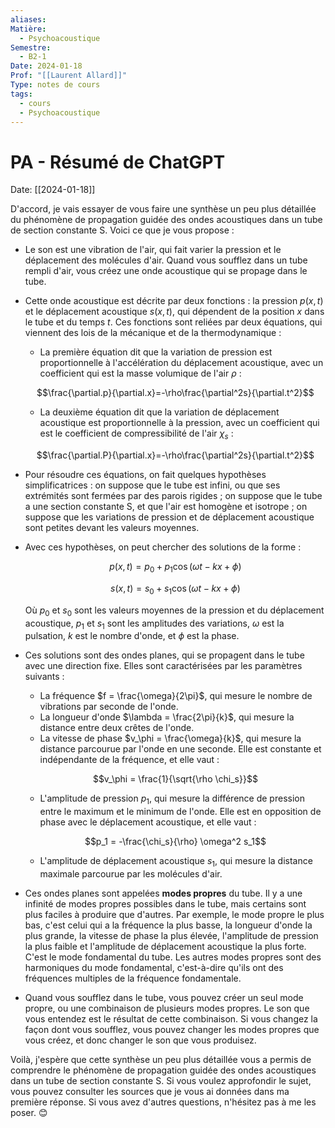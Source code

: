 ```yaml
---
aliases: 
Matière:
  - Psychoacoustique
Semestre:
  - B2-1
Date: 2024-01-18
Prof: "[[Laurent Allard]]"
Type: notes de cours
tags:
  - cours
  - Psychoacoustique
---
```

# PA - Résumé de ChatGPT
Date: [[2024-01-18]] 

D'accord, je vais essayer de vous faire une synthèse un peu plus détaillée du phénomène de propagation guidée des ondes acoustiques dans un tube de section constante S. Voici ce que je vous propose :

- Le son est une vibration de l'air, qui fait varier la pression et le déplacement des molécules d'air. Quand vous soufflez dans un tube rempli d'air, vous créez une onde acoustique qui se propage dans le tube.
- Cette onde acoustique est décrite par deux fonctions : la pression $p(x,t)$ et le déplacement acoustique $s(x,t)$, qui dépendent de la position $x$ dans le tube et du temps $t$. Ces fonctions sont reliées par deux équations, qui viennent des lois de la mécanique et de la thermodynamique :
    - La première équation dit que la variation de pression est proportionnelle à l'accélération du déplacement acoustique, avec un coefficient qui est la masse volumique de l'air $\rho$ :

    $$\frac{\partial.p}{\partial.x}=-\rho\frac{\partial^2s}{\partial.t^2}$$

    - La deuxième équation dit que la variation de déplacement acoustique est proportionnelle à la pression, avec un coefficient qui est le coefficient de compressibilité de l'air $\chi_s$ :

    $$\frac{\partial.P}{\partial.x}=-\rho\frac{\partial^2s}{\partial.t^2}$$

- Pour résoudre ces équations, on fait quelques hypothèses simplificatrices : on suppose que le tube est infini, ou que ses extrémités sont fermées par des parois rigides ; on suppose que le tube a une section constante S, et que l'air est homogène et isotrope ; on suppose que les variations de pression et de déplacement acoustique sont petites devant les valeurs moyennes.
- Avec ces hypothèses, on peut chercher des solutions de la forme :

    $$p(x,t) = p_0 + p_1 \cos(\omega t - kx + \phi)$$

    $$s(x,t) = s_0 + s_1 \cos(\omega t - kx + \phi)$$

    Où $p_0$ et $s_0$ sont les valeurs moyennes de la pression et du déplacement acoustique, $p_1$ et $s_1$ sont les amplitudes des variations, $\omega$ est la pulsation, $k$ est le nombre d'onde, et $\phi$ est la phase.

- Ces solutions sont des ondes planes, qui se propagent dans le tube avec une direction fixe. Elles sont caractérisées par les paramètres suivants :
    - La fréquence $f = \frac{\omega}{2\pi}$, qui mesure le nombre de vibrations par seconde de l'onde.
    - La longueur d'onde $\lambda = \frac{2\pi}{k}$, qui mesure la distance entre deux crêtes de l'onde.
    - La vitesse de phase $v_\phi = \frac{\omega}{k}$, qui mesure la distance parcourue par l'onde en une seconde. Elle est constante et indépendante de la fréquence, et elle vaut :

    $$v_\phi = \frac{1}{\sqrt{\rho \chi_s}}$$

    - L'amplitude de pression $p_1$, qui mesure la différence de pression entre le maximum et le minimum de l'onde. Elle est en opposition de phase avec le déplacement acoustique, et elle vaut :

    $$p_1 = -\frac{\chi_s}{\rho} \omega^2 s_1$$

    - L'amplitude de déplacement acoustique $s_1$, qui mesure la distance maximale parcourue par les molécules d'air.

- Ces ondes planes sont appelées **modes propres** du tube. Il y a une infinité de modes propres possibles dans le tube, mais certains sont plus faciles à produire que d'autres. Par exemple, le mode propre le plus bas, c'est celui qui a la fréquence la plus basse, la longueur d'onde la plus grande, la vitesse de phase la plus élevée, l'amplitude de pression la plus faible et l'amplitude de déplacement acoustique la plus forte. C'est le mode fondamental du tube. Les autres modes propres sont des harmoniques du mode fondamental, c'est-à-dire qu'ils ont des fréquences multiples de la fréquence fondamentale.

- Quand vous soufflez dans le tube, vous pouvez créer un seul mode propre, ou une combinaison de plusieurs modes propres. Le son que vous entendez est le résultat de cette combinaison. Si vous changez la façon dont vous soufflez, vous pouvez changer les modes propres que vous créez, et donc changer le son que vous produisez.

Voilà, j'espère que cette synthèse un peu plus détaillée vous a permis de comprendre le phénomène de propagation guidée des ondes acoustiques dans un tube de section constante S. Si vous voulez approfondir le sujet, vous pouvez consulter les sources que je vous ai données dans ma première réponse. Si vous avez d'autres questions, n'hésitez pas à me les poser. 😊